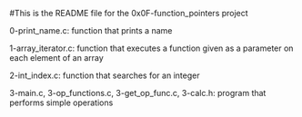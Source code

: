 #This is the README file for the 0x0F-function_pointers project

0-print_name.c: function that prints a name

1-array_iterator.c: function that executes a function given as a parameter on each element of an array

2-int_index.c: function that searches for an integer

3-main.c, 3-op_functions.c, 3-get_op_func.c, 3-calc.h: program that performs simple operations
